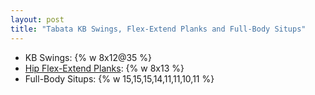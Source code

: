 ```yaml
---
layout: post
title: "Tabata KB Swings, Flex-Extend Planks and Full-Body Situps"
---
```


- KB Swings: {% w 8x12@35 %}
- [Hip Flex-Extend Planks](https://dl.dropboxusercontent.com/s/nbzfqssbi4bs4ie/hip-plank.gif): {% w 8x13 %}
- Full-Body Situps: {% w 15,15,15,14,11,11,10,11 %}
